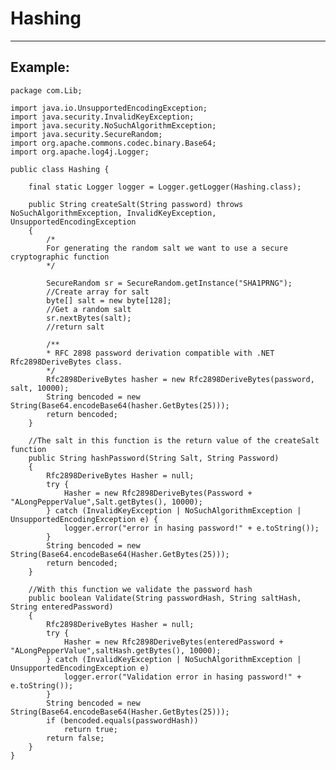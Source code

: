 # Hashing
-------

## Example:


	package com.Lib;

	import java.io.UnsupportedEncodingException;
	import java.security.InvalidKeyException;
	import java.security.NoSuchAlgorithmException;
	import java.security.SecureRandom;
	import org.apache.commons.codec.binary.Base64;
	import org.apache.log4j.Logger;

	public class Hashing {

		final static Logger logger = Logger.getLogger(Hashing.class);
		
		public String createSalt(String password) throws NoSuchAlgorithmException, InvalidKeyException, UnsupportedEncodingException
		{
			/*
			For generating the random salt we want to use a secure cryptographic function
			*/
			
			SecureRandom sr = SecureRandom.getInstance("SHA1PRNG");
			//Create array for salt
			byte[] salt = new byte[128];
			//Get a random salt
			sr.nextBytes(salt);
			//return salt		
			
			/**
			* RFC 2898 password derivation compatible with .NET Rfc2898DeriveBytes class.
			*/
			Rfc2898DeriveBytes hasher = new Rfc2898DeriveBytes(password, salt, 10000);
			String bencoded = new String(Base64.encodeBase64(hasher.GetBytes(25)));
			return bencoded;	
		}
		
		//The salt in this function is the return value of the createSalt function
		public String hashPassword(String Salt, String Password)
		{
			Rfc2898DeriveBytes Hasher = null;
			try {
				Hasher = new Rfc2898DeriveBytes(Password + "ALongPepperValue",Salt.getBytes(), 10000);
			} catch (InvalidKeyException | NoSuchAlgorithmException | UnsupportedEncodingException e) {
				logger.error("error in hasing password!" + e.toString());
			}
			String bencoded = new String(Base64.encodeBase64(Hasher.GetBytes(25)));
			return bencoded;
		}

		//With this function we validate the password hash
		public boolean Validate(String passwordHash, String saltHash, String enteredPassword)
		{
			Rfc2898DeriveBytes Hasher = null;
			try {
				Hasher = new Rfc2898DeriveBytes(enteredPassword + "ALongPepperValue",saltHash.getBytes(), 10000);
			} catch (InvalidKeyException | NoSuchAlgorithmException | UnsupportedEncodingException e) 
				logger.error("Validation error in hasing password!" + e.toString());
			}
			String bencoded = new String(Base64.encodeBase64(Hasher.GetBytes(25)));
			if (bencoded.equals(passwordHash))
				return true;
			return false;
		}
	}

